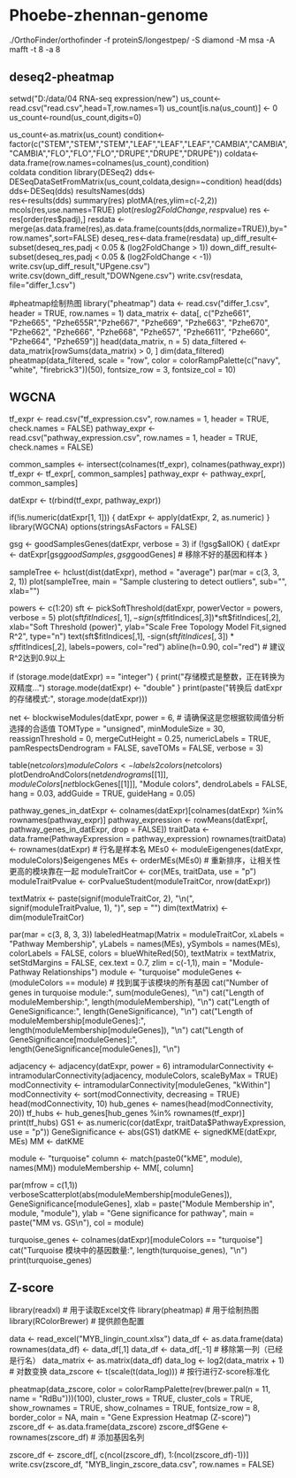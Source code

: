 # Phoebe-zhennan-genome

./OrthoFinder/orthofinder -f proteinS/longestpep/ -S diamond -M msa -A mafft -t 8 -a 8



## deseq2-pheatmap
setwd("D:/data/04 RNA-seq expression/new")
us_count<-read.csv("read.csv",head=T,row.names=1) 
us_count[is.na(us_count)] <- 0 
us_count<-round(us_count,digits=0) 

us_count<-as.matrix(us_count) 
condition<-factor(c("STEM","STEM","STEM","LEAF","LEAF","LEAF","CAMBIA","CAMBIA","CAMBIA","FLO","FLO","FLO","DRUPE","DRUPE","DRUPE"))
coldata<-data.frame(row.names=colnames(us_count),condition)  
coldata 
condition 
library(DESeq2) 
dds<-DESeqDataSetFromMatrix(us_count,coldata,design=~condition)
head(dds)
dds<-DESeq(dds) 
resultsNames(dds)  
res<-results(dds) 
summary(res)
plotMA(res,ylim=c(-2,2)) 
mcols(res,use.names=TRUE)
plot(res$log2FoldChange,res$pvalue) 
res <- res[order(res$padj),]
resdata <-merge(as.data.frame(res),as.data.frame(counts(dds,normalize=TRUE)),by="row.names",sort=FALSE)
deseq_res<-data.frame(resdata)
up_diff_result<-subset(deseq_res,padj < 0.05 & (log2FoldChange > 1)) 
down_diff_result<-subset(deseq_res,padj < 0.05 & (log2FoldChange < -1)) 
write.csv(up_diff_result,"UPgene.csv") 
write.csv(down_diff_result,"DOWNgene.csv") 
write.csv(resdata, file="differ_1.csv")

#pheatmap绘制热图
library("pheatmap")
data <- read.csv("differ_1.csv", header = TRUE, row.names = 1)
data_matrix <- data[, c("Pzhe661", "Pzhe665", "Pzhe655R","Pzhe667", "Pzhe669", "Pzhe663", "Pzhe670", 
                        "Pzhe662", "Pzhe666", "Pzhe668", "Pzhe657", "Pzhe6611", "Pzhe660", 
                        "Pzhe664", "Pzhe659")]
head(data_matrix, n = 5)
data_filtered <- data_matrix[rowSums(data_matrix) > 0, ]
dim(data_filtered)
pheatmap(data_filtered, 
         scale = "row", 
         color = colorRampPalette(c("navy", "white", "firebrick3"))(50), 
         fontsize_row = 3, 
         fontsize_col = 10)

## WGCNA
tf_expr <- read.csv("tf_expression.csv", row.names = 1, header = TRUE, check.names = FALSE)
pathway_expr <- read.csv("pathway_expression.csv", row.names = 1, header = TRUE, check.names = FALSE)


common_samples <- intersect(colnames(tf_expr), colnames(pathway_expr))
tf_expr <- tf_expr[, common_samples]
pathway_expr <- pathway_expr[, common_samples]

datExpr <- t(rbind(tf_expr, pathway_expr))


if(!is.numeric(datExpr[1, 1])) {
  datExpr <- apply(datExpr, 2, as.numeric)
}
library(WGCNA)
options(stringsAsFactors = FALSE)

gsg <- goodSamplesGenes(datExpr, verbose = 3)
if (!gsg$allOK) {
  datExpr <- datExpr[gsg$goodSamples, gsg$goodGenes] # 移除不好的基因和样本
}

sampleTree <- hclust(dist(datExpr), method = "average")
par(mar = c(3, 3, 2, 1))
plot(sampleTree, main = "Sample clustering to detect outliers", sub="", xlab="")

powers <- c(1:20)
sft <- pickSoftThreshold(datExpr, powerVector = powers, verbose = 5)
plot(sft$fitIndices[,1], -sign(sft$fitIndices[,3])*sft$fitIndices[,2],
     xlab="Soft Threshold (power)", ylab="Scale Free Topology Model Fit,signed R^2", type="n")
text(sft$fitIndices[,1], -sign(sft$fitIndices[,3])*sft$fitIndices[,2],
     labels=powers, col="red")
abline(h=0.90, col="red") # 建议R^2达到0.9以上

if (storage.mode(datExpr) == "integer") {
  print("存储模式是整数，正在转换为双精度...")
  storage.mode(datExpr) <- "double"
}
print(paste("转换后 datExpr 的存储模式:", storage.mode(datExpr)))

net <- blockwiseModules(datExpr,
                        power = 6, # 请确保这是您根据软阈值分析选择的合适值
                        TOMType = "unsigned",
                        minModuleSize = 30,
                        reassignThreshold = 0,
                        mergeCutHeight = 0.25,
                        numericLabels = TRUE,
                        pamRespectsDendrogram = FALSE,
                        saveTOMs = FALSE,
                        verbose = 3)

table(net$colors)
moduleColors <- labels2colors(net$colors)
plotDendroAndColors(net$dendrograms[[1]], moduleColors[net$blockGenes[[1]]],
                    "Module colors",
                    dendroLabels = FALSE, hang = 0.03,
                    addGuide = TRUE, guideHang = 0.05)

pathway_genes_in_datExpr <- colnames(datExpr)[colnames(datExpr) %in% rownames(pathway_expr)]
pathway_expression <- rowMeans(datExpr[, pathway_genes_in_datExpr, drop = FALSE])
traitData <- data.frame(PathwayExpression = pathway_expression)
rownames(traitData) <- rownames(datExpr) # 行名是样本名
MEs0 <- moduleEigengenes(datExpr, moduleColors)$eigengenes
MEs <- orderMEs(MEs0) # 重新排序，让相关性更高的模块靠在一起
moduleTraitCor <- cor(MEs, traitData, use = "p")
moduleTraitPvalue <- corPvalueStudent(moduleTraitCor, nrow(datExpr))

textMatrix <- paste(signif(moduleTraitCor, 2), "\n(",
                    signif(moduleTraitPvalue, 1), ")", sep = "")
dim(textMatrix) <- dim(moduleTraitCor)

par(mar = c(3, 8, 3, 3))
labeledHeatmap(Matrix = moduleTraitCor,
               xLabels = "Pathway Membership",
               yLabels = names(MEs),
               ySymbols = names(MEs),
               colorLabels = FALSE,
               colors = blueWhiteRed(50),
               textMatrix = textMatrix,
               setStdMargins = FALSE,
               cex.text = 0.7,
               zlim = c(-1,1),
               main = "Module-Pathway Relationships")
module <- "turquoise"
moduleGenes <- (moduleColors == module) # 找到属于该模块的所有基因
cat("Number of genes in turquoise module:", sum(moduleGenes), "\n")
cat("Length of moduleMembership:", length(moduleMembership), "\n")
cat("Length of GeneSignificance:", length(GeneSignificance), "\n")
cat("Length of moduleMembership[moduleGenes]:", length(moduleMembership[moduleGenes]), "\n")
cat("Length of GeneSignificance[moduleGenes]:", length(GeneSignificance[moduleGenes]), "\n")

adjacency <- adjacency(datExpr, power = 6)
intramodularConnectivity <- intramodularConnectivity(adjacency, moduleColors, scaleByMax = TRUE)
modConnectivity <- intramodularConnectivity[moduleGenes, "kWithin"]
modConnectivity <- sort(modConnectivity, decreasing = TRUE)
head(modConnectivity, 10)
hub_genes <- names(head(modConnectivity, 20))
tf_hubs <- hub_genes[hub_genes %in% rownames(tf_expr)]
print(tf_hubs)
GS1 <- as.numeric(cor(datExpr, traitData$PathwayExpression, use = "p"))
GeneSignificance <- abs(GS1)
datKME <- signedKME(datExpr, MEs)
MM <- datKME

module <- "turquoise"
column <- match(paste0("kME", module), names(MM))
moduleMembership <- MM[, column]

par(mfrow = c(1,1))
verboseScatterplot(abs(moduleMembership[moduleGenes]),
                   GeneSignificance[moduleGenes],
                   xlab = paste("Module Membership in", module, "module"),
                   ylab = "Gene significance for pathway",
                   main = paste("MM vs. GS\n"),
                   col = module)

turquoise_genes <- colnames(datExpr)[moduleColors == "turquoise"]
cat("Turquoise 模块中的基因数量:", length(turquoise_genes), "\n")
print(turquoise_genes)

## Z-score
library(readxl)    # 用于读取Excel文件
library(pheatmap)  # 用于绘制热图
library(RColorBrewer) # 提供颜色配置

data <- read_excel("MYB_lingin_count.xlsx")
data_df <- as.data.frame(data)
rownames(data_df) <- data_df[,1]
data_df <- data_df[,-1] # 移除第一列（已经是行名）
data_matrix <- as.matrix(data_df)
data_log <- log2(data_matrix + 1) # 对数变换
data_zscore <- t(scale(t(data_log))) # 按行进行Z-score标准化

pheatmap(data_zscore,
         color = colorRampPalette(rev(brewer.pal(n = 11, name = "RdBu")))(100),
         cluster_rows = TRUE,
         cluster_cols = TRUE,
         show_rownames = TRUE,
         show_colnames = TRUE,
         fontsize_row = 8,
         border_color = NA,
         main = "Gene Expression Heatmap (Z-score)")
zscore_df <- as.data.frame(data_zscore)
zscore_df$Gene <- rownames(zscore_df)  # 添加基因名列

zscore_df <- zscore_df[, c(ncol(zscore_df), 1:(ncol(zscore_df)-1))]
write.csv(zscore_df, "MYB_lingin_zscore_data.csv", row.names = FALSE)


